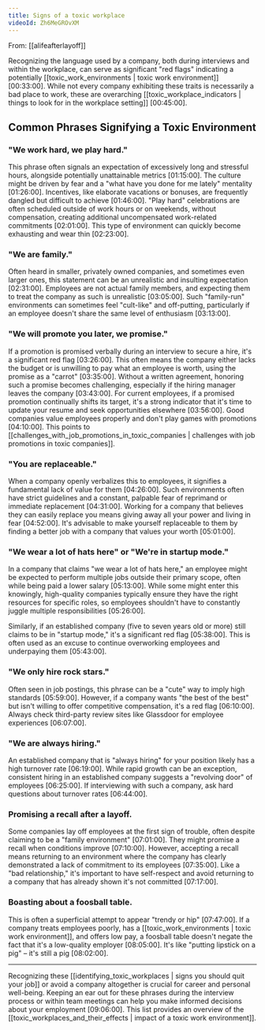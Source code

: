 ```yaml
---
title: Signs of a toxic workplace
videoId: Zh6MeGROvXM
---
```


From: [[alifeafterlayoff]] <br/> 

Recognizing the language used by a company, both during interviews and within the workplace, can serve as significant "red flags" indicating a potentially [[toxic_work_environments | toxic work environment]] <a class="yt-timestamp" data-t="00:33:00">[00:33:00]</a>. While not every company exhibiting these traits is necessarily a bad place to work, these are overarching [[toxic_workplace_indicators | things to look for in the workplace setting]] <a class="yt-timestamp" data-t="00:45:00">[00:45:00]</a>.

## Common Phrases Signifying a Toxic Environment

### "We work hard, we play hard."
This phrase often signals an expectation of excessively long and stressful hours, alongside potentially unattainable metrics <a class="yt-timestamp" data-t="01:15:00">[01:15:00]</a>. The culture might be driven by fear and a "what have you done for me lately" mentality <a class="yt-timestamp" data-t="01:26:00">[01:26:00]</a>. Incentives, like elaborate vacations or bonuses, are frequently dangled but difficult to achieve <a class="yt-timestamp" data-t="01:46:00">[01:46:00]</a>. "Play hard" celebrations are often scheduled outside of work hours or on weekends, without compensation, creating additional uncompensated work-related commitments <a class="yt-timestamp" data-t="02:01:00">[02:01:00]</a>. This type of environment can quickly become exhausting and wear thin <a class="yt-timestamp" data-t="02:23:00">[02:23:00]</a>.

### "We are family."
Often heard in smaller, privately owned companies, and sometimes even larger ones, this statement can be an unrealistic and insulting expectation <a class="yt-timestamp" data-t="02:31:00">[02:31:00]</a>. Employees are not actual family members, and expecting them to treat the company as such is unrealistic <a class="yt-timestamp" data-t="03:05:00">[03:05:00]</a>. Such "family-run" environments can sometimes feel "cult-like" and off-putting, particularly if an employee doesn't share the same level of enthusiasm <a class="yt-timestamp" data-t="03:13:00">[03:13:00]</a>.

### "We will promote you later, we promise."
If a promotion is promised verbally during an interview to secure a hire, it's a significant red flag <a class="yt-timestamp" data-t="03:26:00">[03:26:00]</a>. This often means the company either lacks the budget or is unwilling to pay what an employee is worth, using the promise as a "carrot" <a class="yt-timestamp" data-t="03:35:00">[03:35:00]</a>. Without a written agreement, honoring such a promise becomes challenging, especially if the hiring manager leaves the company <a class="yt-timestamp" data-t="03:43:00">[03:43:00]</a>. For current employees, if a promised promotion continually shifts its target, it's a strong indicator that it's time to update your resume and seek opportunities elsewhere <a class="yt-timestamp" data-t="03:56:00">[03:56:00]</a>. Good companies value employees properly and don't play games with promotions <a class="yt-timestamp" data-t="04:10:00">[04:10:00]</a>. This points to [[challenges_with_job_promotions_in_toxic_companies | challenges with job promotions in toxic companies]].

### "You are replaceable."
When a company openly verbalizes this to employees, it signifies a fundamental lack of value for them <a class="yt-timestamp" data-t="04:26:00">[04:26:00]</a>. Such environments often have strict guidelines and a constant, palpable fear of reprimand or immediate replacement <a class="yt-timestamp" data-t="04:31:00">[04:31:00]</a>. Working for a company that believes they can easily replace you means giving away all your power and living in fear <a class="yt-timestamp" data-t="04:52:00">[04:52:00]</a>. It's advisable to make yourself replaceable to them by finding a better job with a company that values your worth <a class="yt-timestamp" data-t="05:01:00">[05:01:00]</a>.

### "We wear a lot of hats here" or "We're in startup mode."
In a company that claims "we wear a lot of hats here," an employee might be expected to perform multiple jobs outside their primary scope, often while being paid a lower salary <a class="yt-timestamp" data-t="05:13:00">[05:13:00]</a>. While some might enter this knowingly, high-quality companies typically ensure they have the right resources for specific roles, so employees shouldn't have to constantly juggle multiple responsibilities <a class="yt-timestamp" data-t="05:26:00">[05:26:00]</a>.

Similarly, if an established company (five to seven years old or more) still claims to be in "startup mode," it's a significant red flag <a class="yt-timestamp" data-t="05:38:00">[05:38:00]</a>. This is often used as an excuse to continue overworking employees and underpaying them <a class="yt-timestamp" data-t="05:43:00">[05:43:00]</a>.

### "We only hire rock stars."
Often seen in job postings, this phrase can be a "cute" way to imply high standards <a class="yt-timestamp" data-t="05:59:00">[05:59:00]</a>. However, if a company wants "the best of the best" but isn't willing to offer competitive compensation, it's a red flag <a class="yt-timestamp" data-t="06:10:00">[06:10:00]</a>. Always check third-party review sites like Glassdoor for employee experiences <a class="yt-timestamp" data-t="06:07:00">[06:07:00]</a>.

### "We are always hiring."
An established company that is "always hiring" for your position likely has a high turnover rate <a class="yt-timestamp" data-t="06:19:00">[06:19:00]</a>. While rapid growth can be an exception, consistent hiring in an established company suggests a "revolving door" of employees <a class="yt-timestamp" data-t="06:25:00">[06:25:00]</a>. If interviewing with such a company, ask hard questions about turnover rates <a class="yt-timestamp" data-t="06:44:00">[06:44:00]</a>.

### Promising a recall after a layoff.
Some companies lay off employees at the first sign of trouble, often despite claiming to be a "family environment" <a class="yt-timestamp" data-t="07:01:00">[07:01:00]</a>. They might promise a recall when conditions improve <a class="yt-timestamp" data-t="07:10:00">[07:10:00]</a>. However, accepting a recall means returning to an environment where the company has clearly demonstrated a lack of commitment to its employees <a class="yt-timestamp" data-t="07:35:00">[07:35:00]</a>. Like a "bad relationship," it's important to have self-respect and avoid returning to a company that has already shown it's not committed <a class="yt-timestamp" data-t="07:17:00">[07:17:00]</a>.

### Boasting about a foosball table.
This is often a superficial attempt to appear "trendy or hip" <a class="yt-timestamp" data-t="07:47:00">[07:47:00]</a>. If a company treats employees poorly, has a [[toxic_work_environments | toxic work environment]], and offers low pay, a foosball table doesn't negate the fact that it's a low-quality employer <a class="yt-timestamp" data-t="08:05:00">[08:05:00]</a>. It's like "putting lipstick on a pig" – it's still a pig <a class="yt-timestamp" data-t="08:02:00">[08:02:00]</a>.

---

Recognizing these [[identifying_toxic_workplaces | signs you should quit your job]] or avoid a company altogether is crucial for career and personal well-being. Keeping an ear out for these phrases during the interview process or within team meetings can help you make informed decisions about your employment <a class="yt-timestamp" data-t="09:06:00">[09:06:00]</a>. This list provides an overview of the [[toxic_workplaces_and_their_effects | impact of a toxic work environment]].